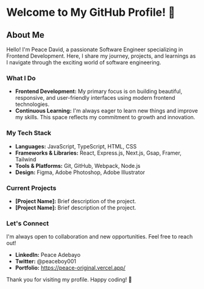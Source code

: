# Welcome to My GitHub Profile! 👋

## About Me

Hello! I'm Peace David, a passionate Software Engineer specializing in Frontend Development. Here, I share my journey, projects, and learnings as I navigate through the exciting world of software engineering.

### What I Do

- **Frontend Development:** My primary focus is on building beautiful, responsive, and user-friendly interfaces using modern frontend technologies.
- **Continuous Learning:** I'm always eager to learn new things and improve my skills. This space reflects my commitment to growth and innovation.

### My Tech Stack

- **Languages:** JavaScript, TypeScript, HTML, CSS
- **Frameworks & Libraries:** React, Express.js, Next.js, Gsap, Framer, Tailwind
- **Tools & Platforms:** Git, GitHub, Webpack, Node.js
- **Design:** Figma, Adobe Photoshop, Adobe Illustrator

### Current Projects

- **[Project Name]:** Brief description of the project.
- **[Project Name]:** Brief description of the project.

### Let's Connect

I'm always open to collaboration and new opportunities. Feel free to reach out!

- **LinkedIn:** Peace Adebayo
- **Twitter:** @peaceboy001
- **Portfolio:** https://peace-original.vercel.app/

Thank you for visiting my profile. Happy coding! 🚀

<!--
**Davepea/Davepea** is a ✨ _special_ ✨ repository because its `README.md` (this file) appears on your GitHub profile.
Certainly! Here's a professional README for your GitHub profile:




